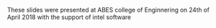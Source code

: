 These slides were presented at ABES college of Enginnering on 24th of April 2018 with the support of intel software
